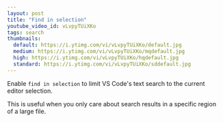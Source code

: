 ```yaml
---
layout: post
title: "Find in selection"
youtube_video_id: vLvpyTUiXKo
tags: search
thumbnails:
  default: https://i.ytimg.com/vi/vLvpyTUiXKo/default.jpg
  medium: https://i.ytimg.com/vi/vLvpyTUiXKo/mqdefault.jpg
  high: https://i.ytimg.com/vi/vLvpyTUiXKo/hqdefault.jpg
  standard: https://i.ytimg.com/vi/vLvpyTUiXKo/sddefault.jpg
---
```


Enable `find in selection` to limit VS Code's text search to the current editor selection.

This is useful when you only care about search results in a specific region of a large file.
